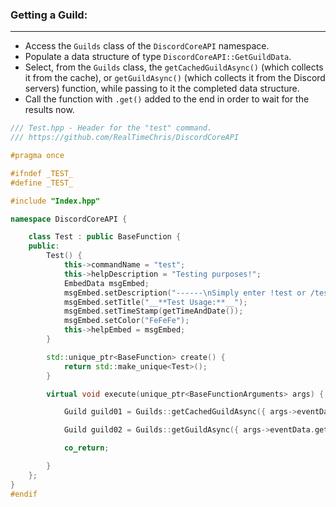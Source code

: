 ### **Getting a Guild:**
---
- Access the `Guilds` class of the `DiscordCoreAPI` namespace.
- Populate a data structure of type `DiscordCoreAPI::GetGuildData`.
- Select, from the `Guilds` class, the `getCachedGuildAsync()` (which collects it from the cache), or `getGuildAsync()` (which collects it from the Discord servers) function, while passing to it the completed data structure.
- Call the function with `.get()` added to the end in order to wait for the results now.

```cpp
/// Test.hpp - Header for the "test" command.
/// https://github.com/RealTimeChris/DiscordCoreAPI

#pragma once

#ifndef _TEST_
#define _TEST_

#include "Index.hpp"

namespace DiscordCoreAPI {

	class Test : public BaseFunction {
	public:
		Test() {
			this->commandName = "test";
			this->helpDescription = "Testing purposes!";
			EmbedData msgEmbed;
			msgEmbed.setDescription("------\nSimply enter !test or /test!\n------");
			msgEmbed.setTitle("__**Test Usage:**__");
			msgEmbed.setTimeStamp(getTimeAndDate());
			msgEmbed.setColor("FeFeFe");
			this->helpEmbed = msgEmbed;
		}

		std::unique_ptr<BaseFunction> create() {
			return std::make_unique<Test>();
		}

		virtual void execute(unique_ptr<BaseFunctionArguments> args) {

			Guild guild01 = Guilds::getCachedGuildAsync({ args->eventData.getGuildId() }).get();

			Guild guild02 = Guilds::getGuildAsync({ args->eventData.getGuildId() }).get();

			co_return;

		}
	};
}
#endif
```
